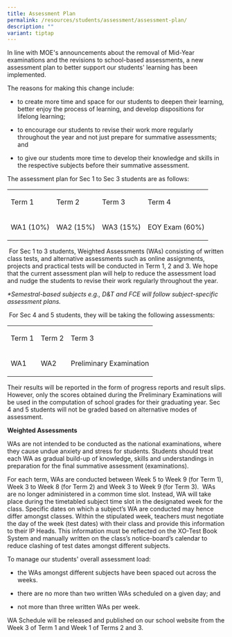 ```yaml
---
title: Assessment Plan
permalink: /resources/students/assessment/assessment-plan/
description: ""
variant: tiptap
---
```

<p>In line with MOE's announcements about the removal of Mid-Year examinations
and the revisions to school-based assessments, a new assessment plan to
better support our students' learning has been implemented.</p>
<p>The reasons for making this change include:</p>
<ul data-tight="true" class="tight">
<li>
<p>to create more time and space for our students to deepen their learning,
better enjoy the process of learning, and develop dispositions for lifelong
learning;</p>
</li>
<li>
<p>to encourage our students to revise their work more regularly throughout
the year and not just prepare for summative assessments; and</p>
</li>
<li>
<p>to give our students more time to develop their knowledge and skills in
the respective subjects before their summative assessment.</p>
</li>
</ul>
<p>The assessment plan for Sec 1 to Sec 3 students are as follows:</p>
<table style="minWidth: 100px">
<colgroup>
<col>
<col>
<col>
<col>
</colgroup>
<tbody>
<tr>
<td rowspan="1" colspan="1">
<p>Term 1</p>
</td>
<td rowspan="1" colspan="1">
<p>Term 2</p>
</td>
<td rowspan="1" colspan="1">
<p>Term 3</p>
</td>
<td rowspan="1" colspan="1">
<p>Term 4</p>
</td>
</tr>
<tr>
<td rowspan="1" colspan="1">
<p>WA1 (10%)</p>
</td>
<td rowspan="1" colspan="1">
<p>WA2 (15%)</p>
</td>
<td rowspan="1" colspan="1">
<p>WA3 (15%)</p>
</td>
<td rowspan="1" colspan="1">
<p>EOY Exam (60%)</p>
</td>
</tr>
</tbody>
</table>
<p>&nbsp;For Sec 1 to 3 students, Weighted Assessments (WAs) consisting of
written class tests, and alternative assessments such as online assignments,
projects and practical tests will be conducted in Term 1, 2 and 3. We hope
that the current assessment plan will help to reduce the assessment load
and nudge the students to revise their work regularly throughout the year.</p>
<p><em>*Semestral-based subjects e.g., D&amp;T and FCE will follow subject-specific assessment plans.</em>
</p>
<p>&nbsp;For Sec 4 and 5 students, they will be taking the following assessments:</p>
<table style="minWidth: 75px">
<colgroup>
<col>
<col>
<col>
</colgroup>
<tbody>
<tr>
<td rowspan="1" colspan="1">
<p>Term 1</p>
</td>
<td rowspan="1" colspan="1">
<p>Term 2</p>
</td>
<td rowspan="1" colspan="1">
<p>Term 3</p>
</td>
</tr>
<tr>
<td rowspan="1" colspan="1">
<p>WA1</p>
</td>
<td rowspan="1" colspan="1">
<p>WA2</p>
</td>
<td rowspan="1" colspan="1">
<p>Preliminary Examination</p>
</td>
</tr>
</tbody>
</table>
<p></p>
<p>Their results will be reported in the form of progress reports and result
slips. However, only the scores obtained during the Preliminary Examinations
will be used in the computation of school grades for their graduating year.
Sec 4 and 5 students will not be graded based on alternative modes of assessment.</p>
<p><strong>Weighted Assessments</strong>
</p>
<p>WAs are not intended to be conducted as the national examinations, where
they cause undue anxiety and stress for students. Students should treat
each WA as gradual build-up of knowledge, skills and understandings in
preparation for the final summative assessment (examinations).&nbsp;&nbsp;&nbsp;</p>
<p>For each term, WAs are conducted between Week 5 to Week 9 (for Term 1),
Week 3 to Week 8 (for Term 2) and Week 3 to Week 9 (for Term 3).&nbsp;
WAs are no longer administered in a common time slot. Instead, WA will
take place during the timetabled subject time slot in the designated week
for the class. Specific dates on which a subject’s WA are conducted may
hence differ amongst classes. Within the stipulated week, teachers must
negotiate the day of the week (test dates) with their class and provide
this information to their IP Heads. This information must be reflected
on the XO-Test Book System and manually written on the class’s notice-board’s
calendar to reduce clashing of test dates amongst different subjects.</p>
<p>To manage our students' overall assessment load:</p>
<ul data-tight="true" class="tight">
<li>
<p>the WAs amongst different subjects have been spaced out across the weeks.</p>
</li>
<li>
<p>there are no more than two written WAs scheduled on a given day; and</p>
</li>
<li>
<p>not more than three written WAs per week.&nbsp;</p>
</li>
</ul>
<p>WA Schedule will be released and published on our school website from
the Week 3 of Term 1 and Week 1 of Terms 2 and 3.</p>
<p></p>